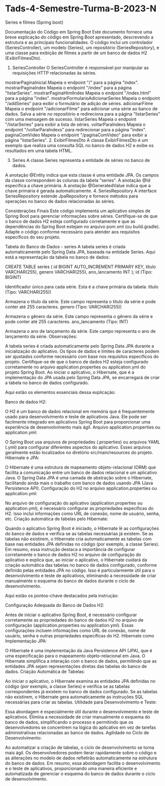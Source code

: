 # Tads-4-Semestre-Turma-B-2023-N
Series e filmes (Spring boot)



Documentação do Código em Spring Boot
Este documento fornece uma breve explicação do código em Spring Boot apresentado, descrevendo a estrutura e as principais funcionalidades. O código inclui um controlador (SeriesController), um modelo (Series), um repositório (SeriesRepository), e uma classe para exibição de filmes a partir de um banco de dados H2 (ExibirFilmesDto).

1. SeriesController
   O SeriesController é responsável por manipular as requisições HTTP relacionadas às séries.

mostrarPaginaInicial
Mapeia o endpoint "/" para a página "index".
mostrarPaginaIndex
Mapeia o endpoint "/index" para a página "listarSeries".
mostrarPaginaHtmlIndex
Mapeia o endpoint "/index.html" para a página "index".
mostrarFormularioAdicionarSeries
Mapeia o endpoint "/addSeries" para exibir o formulário de adição de séries.
adicionarFilme
Mapeia o endpoint "/adicionarFilme" para adicionar uma série ao banco de dados.
Salva a série no repositório e redireciona para a página "listarSeries" com uma mensagem de sucesso.
listarSeries
Mapeia o endpoint "/listarSeries" para exibir a lista de séries.
voltarParaIndexs
Mapeia o endpoint "/voltarParaIndexs" para redirecionar para a página "index".
paginaComVideo
Mapeia o endpoint "/paginaComVideo" para exibir a página "listarSeries".
2. ExibirFilmesDto
   A classe ExibirFilmesDto é um exemplo que realiza uma consulta SQL no banco de dados H2 e exibe os resultados em uma tabela HTML.

3. Series
   A classe Series representa a entidade de séries no banco de dados.

A anotação @Entity indica que esta classe é uma entidade JPA.
Os campos da classe correspondem às colunas da tabela "series".
A anotação @Id especifica a chave primária.
A anotação @GeneratedValue indica que a chave primária é gerada automaticamente.
4. SeriesRepository
   A interface SeriesRepository estende JpaRepository e fornece métodos para operações no banco de dados relacionadas às séries.

Considerações Finais
Este código implementa um aplicativo simples de Spring Boot para gerenciar informações sobre séries. Certifique-se de que o banco de dados H2 esteja configurado corretamente e que as dependências do Spring Boot estejam no arquivo pom.xml (ou build.gradle). Adapte o código conforme necessário para atender aos requisitos específicos do seu projeto.

Tabela do Banco de Dados - series
A tabela series é criada automaticamente pelo Spring Data JPA, baseada na entidade Series. Aqui está a representação da tabela no banco de dados:


CREATE TABLE series (
id BIGINT AUTO_INCREMENT PRIMARY KEY,
titulo VARCHAR(255),
genero VARCHAR(255),
ano_lancamento INT
);
id (Tipo: BIGINT)

Identificador único para cada série.
Esta é a chave primária da tabela.
titulo (Tipo: VARCHAR(255))

Armazena o título da série.
Este campo representa o título da série e pode conter até 255 caracteres.
genero (Tipo: VARCHAR(255))

Armazena o gênero da série.
Este campo representa o gênero da série e pode conter até 255 caracteres.
ano_lancamento (Tipo: INT)

Armazena o ano de lançamento da série.
Este campo representa o ano de lançamento da série.
Observações:

A tabela series é criada automaticamente pelo Spring Data JPA durante a inicialização do aplicativo.
Os tipos de dados e limites de caracteres podem ser ajustados conforme necessário com base nos requisitos específicos do projeto.
Certifique-se de que o banco de dados H2 esteja configurado corretamente no arquivo application.properties ou application.yml do projeto Spring Boot. Ao iniciar o aplicativo, o Hibernate, que é a implementação do JPA usada pelo Spring Data JPA, se encarregará de criar a tabela no banco de dados configurado.

Aqui estão os elementos essenciais dessa explicação:

Banco de dados H2:

O H2 é um banco de dados relacional em memória que é frequentemente usado para desenvolvimento e teste de aplicativos Java. Ele pode ser facilmente integrado em aplicativos Spring Boot para proporcionar uma experiência de desenvolvimento mais ágil.
Arquivo application.properties ou application.yml:

O Spring Boot usa arquivos de propriedades (.properties) ou arquivos YAML (.yml) para configurar diferentes aspectos do aplicativo. Esses arquivos geralmente estão localizados no diretório src/main/resources do projeto.
Hibernate e JPA:

O Hibernate é uma estrutura de mapeamento objeto-relacional (ORM) que facilita a comunicação entre um banco de dados relacional e um aplicativo Java. O Spring Data JPA é uma camada de abstração sobre o Hibernate, facilitando ainda mais o trabalho com banco de dados usando JPA (Java Persistence API).
Configuração do H2 no arquivo application.properties ou application.yml:

No arquivo de configuração do aplicativo (application.properties ou application.yml), é necessário configurar as propriedades específicas do H2. Isso inclui informações como URL de conexão, nome de usuário, senha, etc.
Criação automática de tabelas pelo Hibernate:

Quando o aplicativo Spring Boot é iniciado, o Hibernate lê as configurações do banco de dados e verifica se as tabelas necessárias já existem. Se as tabelas não existirem, o Hibernate cria automaticamente as tabelas com base nas entidades JPA definidas no código (por exemplo, a classe Series).
Em resumo, essa instrução destaca a importância de configurar corretamente o banco de dados H2 no arquivo de configuração do aplicativo e explica que, ao iniciar o aplicativo, o Hibernate cuidará da criação automática das tabelas no banco de dados configurado, conforme definido pelas entidades JPA no código. Isso é particularmente útil para o desenvolvimento e teste de aplicativos, eliminando a necessidade de criar manualmente o esquema do banco de dados durante o ciclo de desenvolvimento.


Aqui estão os pontos-chave destacados pela instrução:

Configuração Adequada do Banco de Dados H2:

Antes de iniciar o aplicativo Spring Boot, é necessário configurar corretamente as propriedades do banco de dados H2 no arquivo de configuração (application.properties ou application.yml). Essas configurações incluem informações como URL de conexão, nome de usuário, senha e outras propriedades específicas do H2.
Hibernate como Implementação JPA:

O Hibernate é uma implementação da Java Persistence API (JPA), que é uma especificação para o mapeamento objeto-relacional em Java. O Hibernate simplifica a interação com o banco de dados, permitindo que as entidades JPA sejam representações diretas das tabelas do banco de dados.
Criação Automática de Tabelas:

Ao iniciar o aplicativo, o Hibernate examina as entidades JPA definidas no código (por exemplo, a classe Series) e verifica se as tabelas correspondentes já existem no banco de dados configurado. Se as tabelas não existirem, o Hibernate gera automaticamente as instruções SQL necessárias para criar as tabelas.
Utilidade para Desenvolvimento e Teste:

Essa abordagem é especialmente útil durante o desenvolvimento e teste de aplicativos. Elimina a necessidade de criar manualmente o esquema do banco de dados, simplificando o processo e permitindo que os desenvolvedores se concentrem na lógica do aplicativo em vez de tarefas administrativas relacionadas ao banco de dados.
Agilidade no Ciclo de Desenvolvimento:

Ao automatizar a criação de tabelas, o ciclo de desenvolvimento se torna mais ágil. Os desenvolvedores podem iterar rapidamente sobre o código e as alterações no modelo de dados refletirão automaticamente na estrutura do banco de dados.
Em resumo, essa abordagem facilita o desenvolvimento e o teste de aplicativos, proporcionando uma maneira eficiente e automatizada de gerenciar o esquema do banco de dados durante o ciclo de desenvolvimento.





